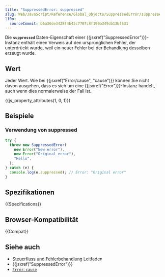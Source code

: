```yaml
---
title: "SuppressedError: suppressed"
slug: Web/JavaScript/Reference/Global_Objects/SuppressedError/suppressed
l10n:
  sourceCommit: b6a36de3428f4b42c7707c8f190a349db13bf531
---
```


Die **`suppressed`** Daten-Eigenschaft einer {{jsxref("SuppressedError")}}-Instanz enthält einen Verweis auf den ursprünglichen Fehler, der unterdrückt wurde, weil ein neuer Fehler bei der Behandlung desselben erzeugt wurde.

## Wert

Jeder Wert. Wie bei {{jsxref("Error/cause", "cause")}} können Sie nicht davon ausgehen, dass es sich um eine {{jsxref("Error")}}-Instanz handelt, auch wenn dies normalerweise der Fall ist.

{{js_property_attributes(1, 0, 1)}}

## Beispiele

### Verwendung von suppressed

```js
try {
  throw new SuppressedError(
    new Error("New error"),
    new Error("Original error"),
    "Hello",
  );
} catch (e) {
  console.log(e.suppressed); // Error: "Original error"
}
```

## Spezifikationen

{{Specifications}}

## Browser-Kompatibilität

{{Compat}}

## Siehe auch

- [Steuerfluss und Fehlerbehandlung](/de/docs/Web/JavaScript/Guide/Control_flow_and_error_handling) Leitfaden
- {{jsxref("SuppressedError")}}
- [`Error`: `cause`](/de/docs/Web/JavaScript/Reference/Global_Objects/Error/cause)
